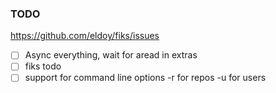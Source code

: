 ### TODO

https://github.com/eldoy/fiks/issues

- [ ] Async everything, wait for aread in extras
- [ ] fiks todo
- [ ] support for command line options
  -r for repos
  -u for users
